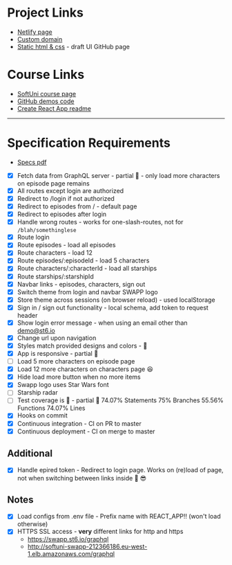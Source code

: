 
# Project Links
- [Netlify page](https://romantic-chandrasekhar-56245e.netlify.com/)
- [Custom domain](http://swapp-app-2019.ml/)
- [Static html & css](https://nhristova.github.io/softuni-react-2019-swapp/static/episodes) -  draft UI GitHub page

# Course Links
- [SoftUni course page](https://softuni.bg/trainings/2583/react-web-applications-masterclass-2019)
- [GitHub demos code](https://github.com/st6io/react-web-apps-master-class-course)
- [Create React App readme](readme-cra.md)

-----------------
# Specification Requirements

- [Specs pdf](CourseProjectAssignment.pdf)
- [x] Fetch data from GraphQL server - partial :seedling: - only load more characters on episode page remains
- [x] All routes except login are authorized
- [x] Redirect to /login if not authorized 
- [x] Redirect to episodes from / - default page
- [x] Redirect to episodes after login
- [x] Handle wrong routes - works for one-slash-routes, not for `/blah/somethinglese`
- [x] Route login
- [x] Route episodes - load all episodes
- [x] Route characters - load 12
- [x] Route episodes/:episodeId - load 5 characters
- [x] Route characters/:characterId - load all starships
- [x] Route starships/:starshipId
- [x] Navbar links - episodes, characters, sign out
- [x] Switch theme from login and navbar SWAPP logo
- [x] Store theme across sessions (on browser reload) - used localStorage
- [x] Sign in / sign out functionality - local schema, add token to request header
- [x] Show login error message - when using an email other than demo@st6.io
- [x] Change url upon navigation
- [x] Styles match provided designs and colors - :seedling:
- [x] App is responsive - partial :seedling:
- [ ] Load 5 more characters on episode page
- [x] Load 12 more characters on characters page :satisfied:
- [x] Hide load more button when no more items
- [x] Swapp logo uses Star Wars font 
- [ ] Starship radar
- [ ] Test coverage is :100: - partial :seedling: 74.07% Statements  75% Branches  55.56% Functions  74.07% Lines  
- [x] Hooks on commit
- [x] Continuous integration - CI on PR to master
- [x] Continuous deployment - CI on merge to master

## Additional
- [x] Handle epired token - Redirect to login page. Works on (re)load of page, not when switching between links inside :purple_heart: :sunglasses:

## Notes
- [x] Load configs from .env file - Prefix name with REACT_APP!! (won't load otherwise)
- [x] HTTPS SSL access - **very** different links for http and https
  - https://swapp.st6.io/graphql
  - http://softuni-swapp-212366186.eu-west-1.elb.amazonaws.com/graphql
